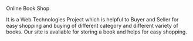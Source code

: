 Online Book Shop

It is a Web Technologies Project which is helpful to Buyer and Seller for easy shopping and buying of different category and different variety of books.
Our site is avaliable for storing a book and helps for easy shopping.
